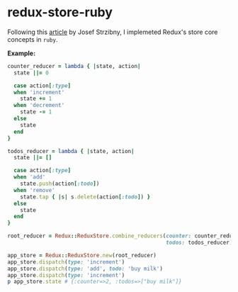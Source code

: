 # redux-store-ruby

Following this [article](https://medium.com/cloudaper/understanding-redux-store-concepts-by-little-ruby-reimplementation-d08bcc05dee8) by Josef Strzibny, I implemeted Redux's store core concepts in `ruby`.

**Example:**

```ruby
counter_reducer = lambda { |state, action|
  state ||= 0

  case action[:type]
  when 'increment'
    state += 1
  when 'decrement'
    state -= 1
  else
    state
  end
}

todos_reducer = lambda { |state, action|
  state ||= []

  case action[:type]
  when 'add'
    state.push(action[:todo])
  when 'remove'
    state.tap { |s| s.delete(action[:todo]) }
  else
    state
  end
}

root_reducer = Redux::ReduxStore.combine_reducers(counter: counter_reducer,
                                                  todos: todos_reducer)

app_store = Redux::ReduxStore.new(root_reducer)
app_store.dispatch(type: 'increment')
app_store.dispatch(type: 'add', todo: 'buy milk')
app_store.dispatch(type: 'increment')
p app_store.state # {:counter=>2, :todos=>["buy milk"]}
```
